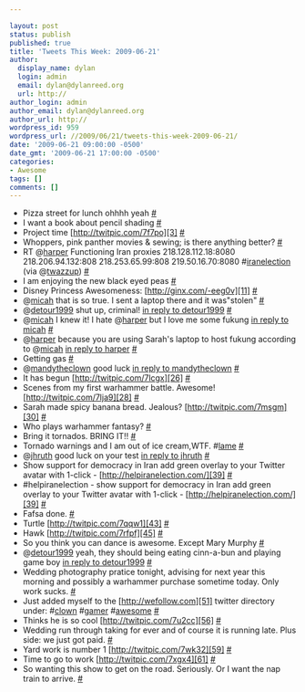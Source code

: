 ```yaml
---

layout: post
status: publish
published: true
title: 'Tweets This Week: 2009-06-21'
author:
  display_name: dylan
  login: admin
  email: dylan@dylanreed.org
  url: http://
author_login: admin
author_email: dylan@dylanreed.org
author_url: http://
wordpress_id: 959
wordpress_url: //2009/06/21/tweets-this-week-2009-06-21/
date: '2009-06-21 09:00:00 -0500'
date_gmt: '2009-06-21 17:00:00 -0500'
categories:
- Awesome
tags: []
comments: []
---
```


  * Pizza street for lunch ohhhh yeah [#][1]
  * I want a book about pencil shading [#][2]
  * Project time [http://twitpic.com/7f7po][3] [#][4]
  * Whoppers, pink panther movies & sewing; is there anything better? [#][5]
  * RT @[harper][6] Functioning Iran proxies 218.128.112.18:8080 218.206.94.132:808 218.253.65.99:808 219.50.16.70:8080 #[iranelection][7] (via @[twazzup][8]) [#][9]
  * I am enjoying the new black eyed peas [#][10]
  * Disney Princess Awesomeness: [http://ginx.com/-eeg0v][11] [#][12]
  * @[micah][13] that is so true. I sent a laptop there and it was"stolen" [#][14]
  * @[detour1999][15] shut up, criminal! [in reply to detour1999][16] [#][17]
  * @[micah][13] I knew it! I hate @[harper][6] but I love me some fukung [in reply to micah][18] [#][19]
  * @[harper][6] because you are using Sarah's laptop to host fukung according to @[micah][13] [in reply to harper][20] [#][21]
  * Getting gas [#][22]
  * @[mandytheclown][23] good luck [in reply to mandytheclown][24] [#][25]
  * It has begun [http://twitpic.com/7lcgx][26] [#][27]
  * Scenes from my first warhammer battle. Awesome! [http://twitpic.com/7lja9][28] [#][29]
  * Sarah made spicy banana bread. Jealous? [http://twitpic.com/7msgm][30] [#][31]
  * Who plays warhammer fantasy? [#][32]
  * Bring it tornados. BRING IT!! [#][33]
  * Tornado warnings and I am out of ice cream,WTF. #[lame][34] [#][35]
  * @[jhruth][36] good luck on your test [in reply to jhruth][37] [#][38]
  * Show support for democracy in Iran add green overlay to your Twitter avatar with 1-click - [http://helpiranelection.com/][39] [#][40]
  * #helpiranelection - show support for democracy in Iran add green overlay to your Twitter avatar with 1-click - [http://helpiranelection.com/][39] [#][41]
  * Fafsa done. [#][42]
  * Turtle [http://twitpic.com/7qqw1][43] [#][44]
  * Hawk [http://twitpic.com/7rfpf][45] [#][46]
  * So you think you can dance is awesome. Except Mary Murphy [#][47]
  * @[detour1999][15] yeah, they should being eating cinn-a-bun and playing game boy [in reply to detour1999][48] [#][49]
  * Wedding photography pratice tonight, advising for next year this morning and possibly a warhammer purchase sometime today. Only work sucks. [#][50]
  * Just added myself to the [http://wefollow.com][51] twitter directory under: #[clown][52] #[gamer][53] #[awesome][54] [#][55]
  * Thinks he is so cool [http://twitpic.com/7u2cc][56] [#][57]
  * Wedding run through taking for ever and of course it is running late. Plus side: we just got paid. [#][58]
  * Yard work is number 1 [http://twitpic.com/7wk32][59] [#][60]
  * Time to go to work [http://twitpic.com/7xgx4][61] [#][62]
  * So wanting this show to get on the road. Seriously. Or I want the nap train to arrive. [#][63]
  


   [1]: http://twitter.com/awesomeguy/statuses/2167797591
   [2]: http://twitter.com/awesomeguy/statuses/2169938944
   [3]: http://twitpic.com/7f7po
   [4]: http://twitter.com/awesomeguy/statuses/2170652352
   [5]: http://twitter.com/awesomeguy/statuses/2171200214
   [6]: http://twitter.com/harper
   [7]: http://search.twitter.com/search?q=%23iranelection
   [8]: http://twitter.com/twazzup
   [9]: http://twitter.com/awesomeguy/statuses/2177528583
   [10]: http://twitter.com/awesomeguy/statuses/2178884086
   [11]: http://ginx.com/-eeg0v
   [12]: http://twitter.com/awesomeguy/statuses/2180349217
   [13]: http://twitter.com/micah
   [14]: http://twitter.com/awesomeguy/statuses/2183223043
   [15]: http://twitter.com/detour1999
   [16]: http://twitter.com/detour1999/statuses/2183270649
   [17]: http://twitter.com/awesomeguy/statuses/2184758335
   [18]: http://twitter.com/micah/statuses/2183445230
   [19]: http://twitter.com/awesomeguy/statuses/2185879233
   [20]: http://twitter.com/harper/statuses/2186607498
   [21]: http://twitter.com/awesomeguy/statuses/2187795773
   [22]: http://twitter.com/awesomeguy/statuses/2194272334
   [23]: http://twitter.com/mandytheclown
   [24]: http://twitter.com/mandytheclown/statuses/2193395872
   [25]: http://twitter.com/awesomeguy/statuses/2194300024
   [26]: http://twitpic.com/7lcgx
   [27]: http://twitter.com/awesomeguy/statuses/2200970996
   [28]: http://twitpic.com/7lja9
   [29]: http://twitter.com/awesomeguy/statuses/2201941566
   [30]: http://twitpic.com/7msgm
   [31]: http://twitter.com/awesomeguy/statuses/2209332287
   [32]: http://twitter.com/awesomeguy/statuses/2209339073
   [33]: http://twitter.com/awesomeguy/statuses/2215941217
   [34]: http://search.twitter.com/search?q=%23lame
   [35]: http://twitter.com/awesomeguy/statuses/2216052862
   [36]: http://twitter.com/jhruth
   [37]: http://twitter.com/jhruth/statuses/2216276016
   [38]: http://twitter.com/awesomeguy/statuses/2216440857
   [39]: http://helpiranelection.com/
   [40]: http://twitter.com/awesomeguy/statuses/2223953368
   [41]: http://twitter.com/awesomeguy/statuses/2223974589
   [42]: http://twitter.com/awesomeguy/statuses/2224851606
   [43]: http://twitpic.com/7qqw1
   [44]: http://twitter.com/awesomeguy/statuses/2228414598
   [45]: http://twitpic.com/7rfpf
   [46]: http://twitter.com/awesomeguy/statuses/2231239029
   [47]: http://twitter.com/awesomeguy/statuses/2232116839
   [48]: http://twitter.com/detour1999/statuses/2236708077
   [49]: http://twitter.com/awesomeguy/statuses/2237571576
   [50]: http://twitter.com/awesomeguy/statuses/2237599748
   [51]: http://wefollow.com
   [52]: http://search.twitter.com/search?q=%23clown
   [53]: http://search.twitter.com/search?q=%23gamer
   [54]: http://search.twitter.com/search?q=%23awesome
   [55]: http://twitter.com/awesomeguy/statuses/2238741955
   [56]: http://twitpic.com/7u2cc
   [57]: http://twitter.com/awesomeguy/statuses/2243832030
   [58]: http://twitter.com/awesomeguy/statuses/2245145043
   [59]: http://twitpic.com/7wk32
   [60]: http://twitter.com/awesomeguy/statuses/2253443362
   [61]: http://twitpic.com/7xgx4
   [62]: http://twitter.com/awesomeguy/statuses/2256446878
   [63]: http://twitter.com/awesomeguy/statuses/2257342708

